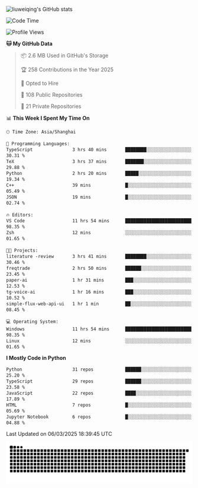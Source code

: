 ![liuweiqing's GitHub stats](https://github-readme-stats.vercel.app/api?username=14790897&show_icons=true&locale=cn&include_all_commits=true&count_private=true)

<!--START_SECTION:waka-->
![Code Time](http://img.shields.io/badge/Code%20Time-1%2C988%20hrs%2017%20mins-blue)

![Profile Views](http://img.shields.io/badge/Profile%20Views-31-blue)

**🐱 My GitHub Data** 

> 📦 2.6 MB Used in GitHub's Storage 
 > 
> 🏆 258 Contributions in the Year 2025
 > 
> 💼 Opted to Hire
 > 
> 📜 108 Public Repositories 
 > 
> 🔑 21 Private Repositories 
 > 
📊 **This Week I Spent My Time On** 

```text
🕑︎ Time Zone: Asia/Shanghai

💬 Programming Languages: 
TypeScript               3 hrs 40 mins       ████████░░░░░░░░░░░░░░░░░   30.31 % 
TeX                      3 hrs 37 mins       ███████░░░░░░░░░░░░░░░░░░   29.88 % 
Python                   2 hrs 20 mins       █████░░░░░░░░░░░░░░░░░░░░   19.34 % 
C++                      39 mins             █░░░░░░░░░░░░░░░░░░░░░░░░   05.49 % 
JSON                     19 mins             █░░░░░░░░░░░░░░░░░░░░░░░░   02.74 % 

🔥 Editors: 
VS Code                  11 hrs 54 mins      █████████████████████████   98.35 % 
Zsh                      12 mins             ░░░░░░░░░░░░░░░░░░░░░░░░░   01.65 % 

🐱‍💻 Projects: 
literature -review       3 hrs 41 mins       ████████░░░░░░░░░░░░░░░░░   30.46 % 
freqtrade                2 hrs 50 mins       ██████░░░░░░░░░░░░░░░░░░░   23.45 % 
paper-ai                 1 hr 31 mins        ███░░░░░░░░░░░░░░░░░░░░░░   12.53 % 
tg-voice-ai              1 hr 16 mins        ███░░░░░░░░░░░░░░░░░░░░░░   10.52 % 
simple-flux-web-api-ui   1 hr 1 min          ██░░░░░░░░░░░░░░░░░░░░░░░   08.45 % 

💻 Operating System: 
Windows                  11 hrs 54 mins      █████████████████████████   98.35 % 
Linux                    12 mins             ░░░░░░░░░░░░░░░░░░░░░░░░░   01.65 % 
```

**I Mostly Code in Python** 

```text
Python                   31 repos            ██████░░░░░░░░░░░░░░░░░░░   25.20 % 
TypeScript               29 repos            ██████░░░░░░░░░░░░░░░░░░░   23.58 % 
JavaScript               22 repos            ████░░░░░░░░░░░░░░░░░░░░░   17.89 % 
HTML                     7 repos             █░░░░░░░░░░░░░░░░░░░░░░░░   05.69 % 
Jupyter Notebook         6 repos             █░░░░░░░░░░░░░░░░░░░░░░░░   04.88 % 
```




 Last Updated on 06/03/2025 18:39:45 UTC
<!--END_SECTION:waka-->

<picture>
  <source media="(prefers-color-scheme: dark)" srcset="https://raw.githubusercontent.com/14790897/14790897/output/github-contribution-grid-snake-dark.svg" />
  <source media="(prefers-color-scheme: light)" srcset="https://raw.githubusercontent.com/14790897/14790897/output/github-contribution-grid-snake.svg" />
  <img alt="github-snake" src="https://raw.githubusercontent.com/14790897/14790897/output/github-contribution-grid-snake.svg" />
</picture>
